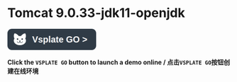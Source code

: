 # Tomcat 9.0.33-jdk11-openjdk

<a href="https://www.vsplate.com/?docker-compose=https://github.com/vsplate/dcenvs/tomcat/9.0.33-jdk11-openjdk"><img alt="VSPLATE GO" src="https://raw.githubusercontent.com/vsplate/images/master/vsgo_btn.png" width="200px"></a>

**Click the `VSPLATE GO` button to launch a demo online / 点击`VSPLATE GO`按钮创建在线环境**